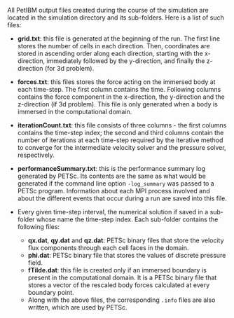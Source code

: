 All PetIBM output files created during the course of the simulation are located in the simulation directory and its sub-folders. Here is a list of such files:

* **grid.txt**: this file is generated at the beginning of the run. The first line stores the number of cells in each direction. Then, coordinates are stored in ascending order along each direction, starting with the x-direction, immediately followed by the y-direction, and finally the z-direction (for 3d problem).

* **forces.txt**: this files stores the force acting on the immersed body at each time-step. The first column contains the time. Following columns contains the force component in the x-direction, the y-direction and the z-direction (if 3d problem). This file is only generated when a body is immersed in the computational domain.

* **iterationCount.txt**: this file consists of three columns - the first columns contains the time-step index; the second and third columns contain the number of iterations at each time-step required by the iterative method to converge for the intermediate velocity solver and the pressure solver, respectively.

* **performanceSummary.txt**: this is the performance summary log generated by PETSc. Its contents are the same as what would be generated if the command line option `-log_summary` was passed to a PETSc program. Information about each MPI process involved and about the different events that occur during a run are saved into this file.

* Every given time-step interval, the numerical solution if saved in a sub-folder whose name the time-step index. Each sub-folder contains the following files:
  * **qx.dat**, **qy.dat** and **qz.dat**: PETSc binary files that store the velocity flux components through each cell faces in the domain.
  * **phi.dat**: PETSc binary file that stores the values of discrete pressure field.
  * **fTilde.dat**: this file is created only if an immersed boundary is present in the computational domain. It is a PETSc binary file that stores a vector of the rescaled body forces calculated at every boundary point.
  * Along with the above files, the corresponding `.info` files are also written, which are used by PETSc.
